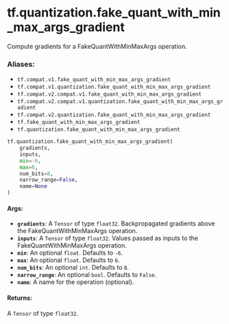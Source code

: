 <div itemscope itemtype="http://developers.google.com/ReferenceObject">
<meta itemprop="name" content="tf.quantization.fake_quant_with_min_max_args_gradient" />
<meta itemprop="path" content="Stable" />
</div>

# tf.quantization.fake_quant_with_min_max_args_gradient

Compute gradients for a FakeQuantWithMinMaxArgs operation.

### Aliases:

* `tf.compat.v1.fake_quant_with_min_max_args_gradient`
* `tf.compat.v1.quantization.fake_quant_with_min_max_args_gradient`
* `tf.compat.v2.compat.v1.fake_quant_with_min_max_args_gradient`
* `tf.compat.v2.compat.v1.quantization.fake_quant_with_min_max_args_gradient`
* `tf.compat.v2.quantization.fake_quant_with_min_max_args_gradient`
* `tf.fake_quant_with_min_max_args_gradient`
* `tf.quantization.fake_quant_with_min_max_args_gradient`

``` python
tf.quantization.fake_quant_with_min_max_args_gradient(
    gradients,
    inputs,
    min=-6,
    max=6,
    num_bits=8,
    narrow_range=False,
    name=None
)
```

<!-- Placeholder for "Used in" -->


#### Args:


* <b>`gradients`</b>: A `Tensor` of type `float32`.
  Backpropagated gradients above the FakeQuantWithMinMaxArgs operation.
* <b>`inputs`</b>: A `Tensor` of type `float32`.
  Values passed as inputs to the FakeQuantWithMinMaxArgs operation.
* <b>`min`</b>: An optional `float`. Defaults to `-6`.
* <b>`max`</b>: An optional `float`. Defaults to `6`.
* <b>`num_bits`</b>: An optional `int`. Defaults to `8`.
* <b>`narrow_range`</b>: An optional `bool`. Defaults to `False`.
* <b>`name`</b>: A name for the operation (optional).


#### Returns:

A `Tensor` of type `float32`.
